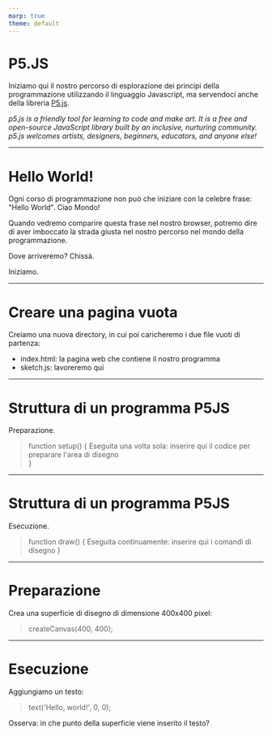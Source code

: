 ```yaml
---
marp: true
theme: default
---
```


# P5.JS

Iniziamo qui il nostro percorso di esplorazione dei principi della programmazione utilizzando il linguaggio Javascript, ma servendoci anche della libreria [P5.js](p5js.org).

*p5.js is a friendly tool for learning to code and make art. It is a free and open-source JavaScript library built by an inclusive, nurturing community. p5.js welcomes artists, designers, beginners, educators, and anyone else!*

---

# Hello World!

Ogni corso di programmazione non può che iniziare con la celebre frase: "Hello World". Ciao Mondo!

Quando vedremo comparire questa frase nel nostro browser, potremo dire di aver imboccato la strada giusta nel nostro percorso nel mondo della programmazione.

Dove arriveremo? Chissà.

Iniziamo.

---

# Creare una pagina vuota

Creiamo una nuova directory, in cui poi caricheremo i due file vuoti di partenza:

- index.html: la pagina web che contiene il nostro programma
- sketch.js: lavoreremo qui

---

# Struttura di un programma P5JS

Preparazione.

> function setup() {
>    Eseguita una volta sola:
>    inserire qui il codice per preparare l'area di disegno  
> }

---

# Struttura di un programma P5JS

Esecuzione.

> function draw() {
> Eseguita continuamente:
> inserire qui i comandi di disegno
> }

--- 

# Preparazione

Crea una superficie di disegno di dimensione 400x400 pixel:

>  createCanvas(400, 400);

---

# Esecuzione

Aggiungiamo un testo:

> text('Hello, world!', 0, 0);

Osserva: in che punto della superficie viene inserito il testo?


